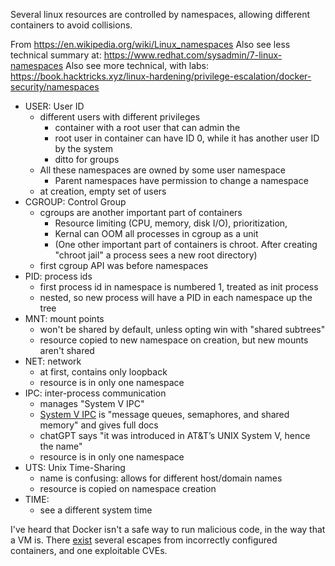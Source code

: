 Several linux resources are controlled by namespaces, allowing different containers to avoid collisions.

From https://en.wikipedia.org/wiki/Linux_namespaces
Also see less technical summary at: https://www.redhat.com/sysadmin/7-linux-namespaces
Also see more technical, with labs: https://book.hacktricks.xyz/linux-hardening/privilege-escalation/docker-security/namespaces
- USER: User ID
	- different users with different privileges
		- container with a root user that can admin the 
		- root user in container can have ID 0, while it has another user ID by the system
		- ditto for groups
	- All these namespaces are owned by some user namespace
		- Parent namespaces have permission to change a namespace
	- at creation, empty set of users
- CGROUP: Control Group
	- cgroups are another important part of containers
		- Resource limiting (CPU, memory, disk I/O), prioritization, 
		- Kernal can OOM all processes in cgroup as a unit
		- (One other important part of containers is chroot. After creating "chroot jail" a process sees a new root directory)
	- first cgroup API was before namespaces
- PID: process ids
	- first process id in namespace is numbered 1, treated as init process
	- nested, so new process will have a PID in each namespace up the tree
- MNT: mount points
	- won't be shared by default, unless opting win with "shared subtrees"
	- resource copied to new namespace on creation, but new mounts aren't shared
- NET: network 
	- at first, contains only loopback
	- resource is in only one namespace
- IPC: inter-process communication
	- manages "System V IPC"
	- [System V IPC](https://man7.org/linux/man-pages/man7/svipc.7.html)  is "message queues, semaphores, and shared memory" and gives full docs
	- chatGPT says "it was introduced in AT&T’s UNIX System V, hence the name" 
	- resource is in only one namespace
- UTS: Unix Time-Sharing
	- name is confusing: allows for different host/domain names
	- resource is copied on namespace creation
- TIME: 
	- see a different system time


I've heard that Docker isn't a safe way to run malicious code, in the way that a VM is.
There [exist](https://book.hacktricks.xyz/linux-hardening/privilege-escalation/docker-security/docker-breakout-privilege-escalation) several escapes from incorrectly configured containers, and one exploitable CVEs.
